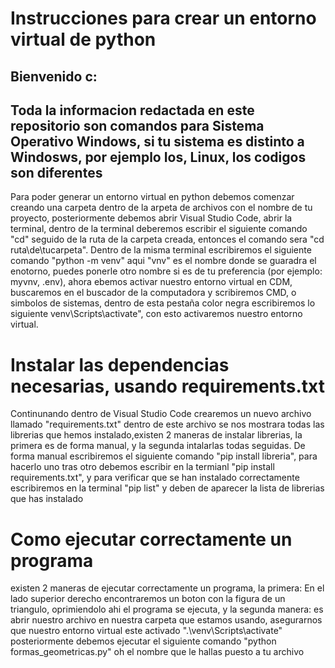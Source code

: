 # Instrucciones para crear un entorno virtual de python
## Bienvenido c:
## Toda la informacion redactada en este repositorio son comandos para Sistema Operativo Windows, si tu sistema es distinto a Windosws, por ejemplo Ios, Linux, los codigos son diferentes 
Para poder generar un entorno virtual en python debemos comenzar creando una carpeta dentro de la arpeta de archivos con el nombre de tu proyecto, posteriormente debemos abrir Visual Studio Code,  abrir la terminal, dentro de la terminal deberemos escribir el siguiente comando "cd" seguido de la ruta de la carpeta  creada, entonces el comando sera "cd ruta\de\tucarpeta". Dentro de la misma terminal escribiremos el siguiente comando "python -m venv" aqui "vnv" es el nombre donde se guaradra el enotorno, puedes ponerle otro nombre si es de tu preferencia (por ejemplo: myvnv, .env), ahora ebemos activar nuestro entorno virtual en CDM, buscaremos en el buscador de la computadora y scribiremos CMD, o simbolos de sistemas, dentro de esta pestaña color negra escribiremos lo siguiente venv\Scripts\activate", con esto activaremos nuestro entorno virtual. 

# Instalar las dependencias necesarias, usando requirements.txt
Continunando dentro de Visual Studio Code crearemos un nuevo archivo llamado "requirements.txt" dentro de este archivo se nos mostrara todas las librerias que hemos instalado,existen 2 maneras de instalar librerias, la primera es de forma manual, y la segunda intalarlas todas seguidas. De forma manual escribiremos el siguiente comando "pip install libreria", para hacerlo uno tras otro debemos escribir en la termianl "pip install requirements.txt", y para verificar que se han instalado correctamente escribiremos en la terminal "pip list" y deben de aparecer la lista de librerias que has instalado 

# Como ejecutar correctamente un programa 
existen 2 maneras de ejecutar correctamente un programa, la primera: En el lado superior derecho encontraremos un boton con la figura de un triangulo, oprimiendolo ahi el programa se ejecuta, y la segunda manera: es abrir nuestro archivo en nuestra carpeta que estamos usando, asegurarnos que nuestro entorno virtual este activado ".\venv\Scripts\activate" posteriormente debemos ejecutar el siguiente comando "python formas_geometricas.py" oh el nombre que le hallas puesto a tu archivo 